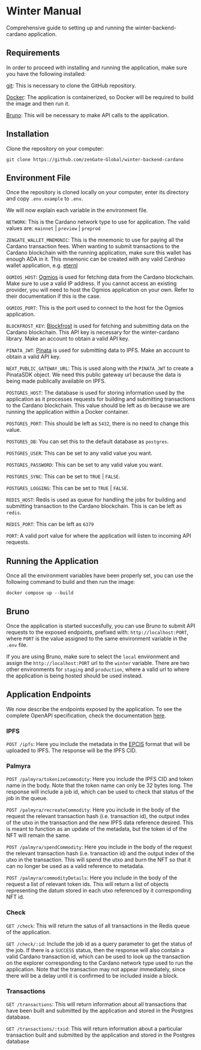 # Winter Manual
Comprehensive guide to setting up and running the winter-backend-cardano application. 

## Requirements
In order to proceed with installing and running the application, make sure you have the following installed:

[git](https://git-scm.com): This is necessary to clone the GitHub repository. 

[Docker](https://www.docker.com): The application is containerized, so Docker will be required to build the image and then run it.

[Bruno](https://www.usebruno.com): This will be necessary to make API calls to the application.

## Installation
Clone the repository on your computer:

`git clone https://github.com/zenGate-Global/winter-backend-cardano`

## Environment File
Once the repository is cloned locally on your computer, enter its directory and copy `.env.example` to `.env`.

We will now explain each variable in the environment file.

`NETWORK`: This is the Cardano network type to use for application. The valid values are: `mainnet` | `preview` | `preprod`

`ZENGATE_WALLET_MNEMONIC`: This is the mnemonic to use for paying all the Cardano transaction fees. When wanting to submit transactions to the Cardano blockchain with the running application, make sure this wallet has enough ADA in it. This mnemonic can be created with any valid Cardnao wallet application, e.g. [eternl](https://eternl.io/)

`OGMIOS_HOST`: [Ogmios](https://ogmios.dev) is used for fetching data from the Cardano blockchain. Make sure to use a valid IP address. If you cannot access an existing provider, you will need to host the Ogmios application on your own. Refer to their documentation if this is the case.

`OGMIOS_PORT`: This is the port used to connect to the host for the Ogmios application.

`BLOCKFROST_KEY`: [Blockfrost](https://blockfrost.io) is used for fetching and submitting data on the Cardano blockchain. This API key is necessary for the winter-cardano library. Make an account to obtain a valid API key.

`PINATA_JWT`: [Pinata]() is used for submitting data to IPFS. Make an account to obtain a valid API key.

`NEXT_PUBLIC_GATEWAY_URL`: This is used along with the `PINATA_JWT` to create a PinataSDK object. We need this public gateway url because the data is being made publically available on IPFS.

`POSTGRES_HOST`: The database is used for storing information used by the application as it processes requests for building and submitting transactions to the Cardano blockchain. This value should be left as `db` because we are running the application within a Docker container.

`POSTGRES_PORT`: This should be left as `5432`, there is no need to change this value.

`POSTGRES_DB`: You can set this to the default database as `postgres`.

`POSTGRES_USER`: This can be set to any valid value you want.

`POSTGRES_PASSWORD`: This can be set to any valid value you want.

`POSTGRES_SYNC`: This can be set to `TRUE` | `FALSE`.

`POSTGRES_LOGGING`: This can be set to `TRUE` | `FALSE`.

`REDIS_HOST`: Redis is used as queue for handling the jobs for building and submitting transaction to the Cardano blockchain. This is can be left as `redis`.

`REDIS_PORT`: This can be left as `6379`

`PORT`: A valid port value for where the application will listen to incoming API requests.

## Running the Application
Once all the environment variables have been properly set, you can use the following command to build and then run the image:

`docker compose up --build`

## Bruno
Once the application is started succesfully, you can use Bruno to submit API requests to the exposed endpoints, prefixed with: `http://localhost:PORT`, where `PORT` is the value assigned to the same environment variable in the `.env` file.

If you are using Bruno, make sure to select the `local` environment and assign the `http://localhost:PORT` url to the `winter` variable. There are two other environments for `staging` and `production`, where a valid url to where the application is being hosted should be used instead.

## Application Endpoints
We now describe the endpoints exposed by the application. To see the complete OpenAPI specification, check the documentation [here](https://palmyra-docs.vercel.app/docs/Backend/endpoints).

### IPFS
`POST /ipfs`: Here you include the metadata in the [EPCIS](https://www.gs1.org/standards/epcis) format that will be uploaded to IPFS. The response will be the IPFS CID.

### Palmyra
`POST /palmyra/tokenizeCommodity`: Here you include the IPFS CID and token name in the body. Note that the token name can only be 32 bytes long. The response will include a job id, which can be used to check that status of the job in the queue.

`POST /palmyra/recreateCommodity`: Here you include in the body of the request the relevant transaction hash (i.e. transaction id), the output index of the utxo in the transaction and the new IPFS data reference desired. This is meant to function as an update of the metadata, but the token id of the NFT will remain the same.

`POST /palmyra/spendCommodity`: Here you include in the body of the request the relevant transaction hash (i.e. transaction id) and the output index of the utxo in the transaction. This will spend the utxo and burn the NFT so that it can no longer be used as a valid reference to metadata.

`POST /palmyra/commodityDetails`: Here you include in the body of the request a list of relevant token ids. This will return a list of objects representing the datum stored in each utxo referenced by it corresponding NFT id.

### Check
`GET /check`: This will return the satus of all transactions in the Redis queue of the application. 

`GET /check/:id`: Include the job id as a query parameter to get the status of the job. If there is a `SUCCESS` status, then the response will also contain a valid Cardano transaction id, which can be used to look up the transaction on the explorer corresponding to the Cardano network type used to run the application. Note that the transaction may not appear immediately, since there will be a delay until it is confirmed to be included inside a block.

### Transactions
`GET /transactions`: This will return information about all transactions that have been built and submitted by the application and stored in the Postgres database.

`GET /transactions/:txid`: This will return information about a particular transaction built and submitted by the application and stored in the Postgres database

